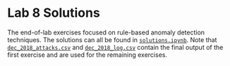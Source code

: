 # Lab 8 Solutions

The end-of-lab exercises focused on rule-based anomaly detection techniques. The solutions can all be found in [`solutions.ipynb`](./solutions.ipynb). Note that [`dec_2018_attacks.csv`](./dec_2018_attacks.csv) and [`dec_2018_log.csv`](./dec_2018_log.csv) contain the final output of the first exercise and are used for the remaining exercises.

